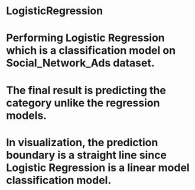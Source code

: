 # LogisticRegression
# Performing Logistic Regression which is a classification model on Social_Network_Ads dataset.
# The final result is predicting the category unlike the regression models.
# In visualization, the prediction boundary is a straight line since Logistic Regression is a linear model classification model.

